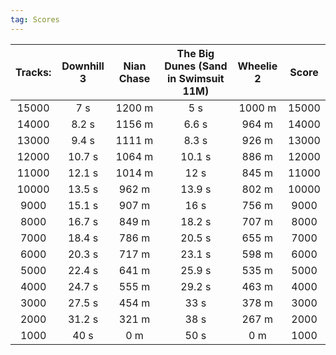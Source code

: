 ```yaml
---
tag: Scores
---
```

Tracks: | Downhill 3 | Nian Chase | The Big Dunes (Sand in Swimsuit 11M) | Wheelie 2 | Score  
:--: | :--: | :--: | :--: | :--:  | :--:   
15000 | 7 s | 1200 m | 5 s | 1000 m | 15000  
14000 | 8.2 s | 1156 m | 6.6 s | 964 m | 14000  
13000 | 9.4 s | 1111 m | 8.3 s | 926 m | 13000  
12000 | 10.7 s | 1064 m | 10.1 s | 886 m | 12000  
11000 | 12.1 s | 1014 m | 12 s | 845 m | 11000  
10000 | 13.5 s | 962 m | 13.9 s | 802 m | 10000  
9000 | 15.1 s | 907 m | 16 s | 756 m | 9000  
8000 | 16.7 s | 849 m | 18.2 s | 707 m | 8000  
7000 | 18.4 s | 786 m | 20.5 s | 655 m | 7000  
6000 | 20.3 s | 717 m | 23.1 s | 598 m | 6000  
5000 | 22.4 s | 641 m | 25.9 s | 535 m | 5000  
4000 | 24.7 s | 555 m | 29.2 s | 463 m | 4000  
3000 | 27.5 s | 454 m | 33 s | 378 m | 3000  
2000 | 31.2 s | 321 m | 38 s | 267 m | 2000  
1000 | 40 s | 0 m | 50 s | 0 m | 1000  
